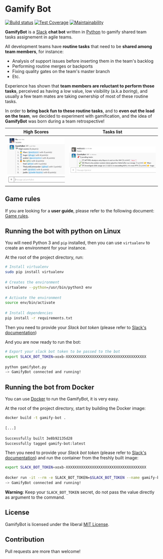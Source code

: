 [//]: # "Documentation generated for version 1.2"


# Gamify Bot

[![Build status](https://travis-ci.org/florentw/gamify-bot.svg?branch=master)](https://travis-ci.org/florentw/gamify-bot)
[![Test Coverage](https://api.codeclimate.com/v1/badges/03b56167306baeca919d/test_coverage)](https://codeclimate.com/github/florentw/gamify-bot/test_coverage)
[![Maintainability](https://api.codeclimate.com/v1/badges/03b56167306baeca919d/maintainability)](https://codeclimate.com/github/florentw/gamify-bot/maintainability)

**GamifyBot** is a [Slack](https://slack.com/) **chat bot** written in [Python](https://www.python.org/) to gamify shared team tasks assignement in agile teams.

All development teams have **routine tasks** that need to be **shared among team members**, for instance:
- Analysis of support issues before inserting them in the team's backlog
- Performing routine merges or backports
- Fixing quality gates on the team's master branch
- Etc.

Experience has shown that **team members are reluctant to perform those tasks**, perceived as having a low value, low visibility (a.k.a *boring*), and usually a few team mates are taking ownership of most of these routine tasks.

In order to **bring back fun to these routine tasks**, and to **even out the load on the team**, we decided to experiment with gamification, and the idea of **GamifyBot** was born during a team retrospective!

| High Scores                                                    |  Tasks list
|----------------------------------------------------------------|---------------------------------------------------
| ![Gamify scores](./docs/img/gamify_scores.png "Gamify scores") | ![Gamify tasks](./docs/img/gamify_tasks.png "Gamify tasks")

## Game rules

If you are looking for a **user guide**, please refer to the following document: [Game rules](docs/game-rules.md).

## Running the bot with python on Linux

You will need Python 3 and `pip` installed, then you can use `virtualenv` to create an environment for your instance.

At the root of the project directory, run:

```bash
# Install virtualenv
sudo pip install virtualenv

# Creates the environment
virtualenv --python=/usr/bin/python3 env

# Activate the environment
source env/bin/activate

# Install dependencies
pip install -r requirements.txt
```

Then you need to provide your *Slack bot token* (please refer to [Slack's documentation](https://api.slack.com/bot-users))

And you are now ready to run the bot:

```bash
# Export your slack bot token to be passed to the bot
export SLACK_BOT_TOKEN=xoxb-XXXXXXXXXXXXXXXXXXXXXXXXXXXXXXXXXXXXX

python gamifybot.py
-> GamifyBot connected and running!
```

## Running the bot from Docker

You can use [Docker](https://www.docker.com/) to run the GamifyBot, it is very easy.

At the root of the project directory, start by building the Docker image:

```bash
docker build -t gamify-bot .

[...]

Successfully built 3e8b92135d28
Successfully tagged gamify-bot:latest
```

Then you need to provide your *Slack bot token* (please refer to [Slack's documentation](https://api.slack.com/bot-users))
and run the container from the freshly built image:

```bash
export SLACK_BOT_TOKEN=xoxb-XXXXXXXXXXXXXXXXXXXXXXXXXXXXXXXXXXXXX

docker run -it --rm -e SLACK_BOT_TOKEN=$SLACK_BOT_TOKEN --name gamify-bot-replica gamify-bot
-> GamifyBot connected and running!
```

**Warning**: Keep your `SLACK_BOT_TOKEN` secret, do not pass the value directly as argument to the command.

## License

GamifyBot is licensed under the liberal [MIT License](./LICENSE).

## Contribution

Pull requests are more than welcome!
